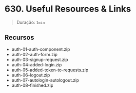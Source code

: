 # 630. Useful Resources & Links

> Duração: `1min`

## Recursos
- auth-01-auth-component.zip
- auth-02-auth-form.zip
- auth-03-signup-request.zip
- auth-04-added-login.zip
- auth-05-added-token-to-requests.zip
- auth-06-logout.zip
- auth-07-autologin-autologout.zip
- auth-08-finished.zip
